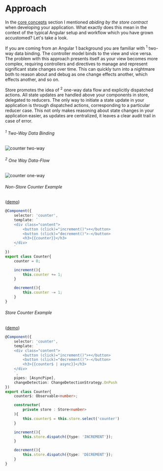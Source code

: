 # Approach
In the [core concepts](core_concepts.md) section I mentioned _abiding by the store contract_ when developing your application. What exactly does this mean in the context of the typical Angular setup and workflow which you have grown accustomed? Let's take a look. 

If you are coming from an Angular 1 background you are familiar with <sup>1</sup> two-way data binding. The controller model binds to the view and vice versa. The problem with this approach presents itself as your view becomes more complex, requiring controllers and directives to manage and represent significant state changes over time. This can quickly turn into a nightmare both to reason about and debug as one change effects another, which effects another, and so on.

Store promotes the idea of <sup>2</sup> one-way data flow and explicitly dispatched actions. All state updates are handled above your components in store, delegated to reducers. The only way to initiate a state update in your application is through dispatched actions, corresponding to a particular reducer case. This not only makes reasoning about state changes in your application easier, as updates are centralized, it leaves a clear audit trail in case of error. 
###### <sup>1</sup> Two-Way Data Binding
![counter two-way](http://imgur.com/JUimvDf.png)
###### <sup>2</sup> One Way Data-Flow
![counter one-way](http://imgur.com/aAA74lS.png)
###### Non-Store Counter Example
([demo](https://gist.run/?id=f03ca24d7288835107f5b32f0274b44c))
```ts
@Component({
    selector: 'counter',
    template: `
    <div class="content">
        <button (click)="increment()">+</button>
        <button (click)="decrement()">-</button>
        <h3>{{counter}}</h3>
    </div>
    `
})
export class Counter{
    counter = 0;

    increment(){
        this.counter += 1;
    }

    decrement(){
        this.counter -= 1;
    }
}
```
###### Store Counter Example
([demo](https://gist.run/?id=07ab5be5ec83fa98ea724bc3cf2d5f4b))
```ts
@Component({
    selector: 'counter',
    template: `
    <div class="content">
        <button (click)="increment()">+</button>
        <button (click)="decrement()">-</button>
        <h3>{{counter$ | async}}</h3>
    </div>
    `,
    pipes: [AsyncPipe],
    changeDetection: ChangeDetectionStrategy.OnPush
})
export class Counter{
    counter$: Observable<number>;

    constructor(
        private store : Store<number>
    ){
        this.counter$ = this.store.select('counter')
    }

    increment(){
        this.store.dispatch({type: 'INCREMENT'});
    }

    decrement(){
        this.store.dispatch({type: 'DECREMENT'});
    }
}
```
